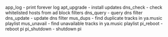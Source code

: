 app_log - print forever log
apt_upgrade - install updates
dns_check - check whitelisted hosts from ad block filters
dns_query - query dns filter
dns_update - update dns filter
mus_dups - find duplicate tracks in ya.music playlist
mus_unavail - find unavailable tracks in ya.music playlist
pi_reboot - reboot pi
pi_shutdown - shutdown pi
